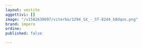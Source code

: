 ```yaml
---
layout: vestito
aggettivi: []
image: "/v1582630097/viterbo/1294_SX_-_ST-8244_b8dqox.png"
brand: impero
ordine: 
published: false

---
```

